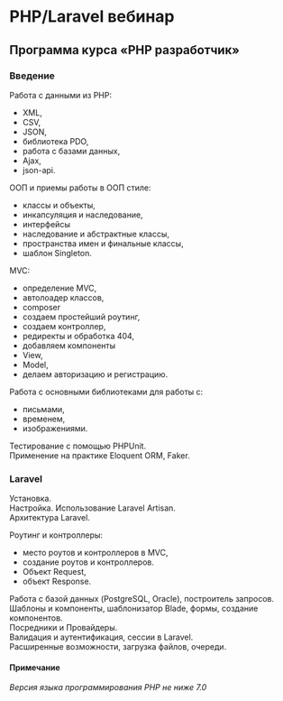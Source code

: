 # PHP/Laravel вебинар

## Программа курса «PHP разработчик»

### Введение
 Работа с данными из PHP: 
   - XML,   
   - CSV,   
   - JSON,   
   - библиотека PDO,   
   - работа с базами данных,   
   - Ajax,   
   - json-api.  

 ООП и приемы работы в ООП стиле: 
   - классы и объекты, 
   - инкапсуляция и наследование, 
   - интерфейсы
   - наследование и абстрактные классы, 
   - пространства имен и финальные классы, 
   - шаблон Singleton.

 MVC: 
   - определение MVC, 
   - автолоадер классов, 
   - composer
   - создаем простейший роутинг, 
   - создаем контроллер, 
   - редиректы и обработка 404, 
   - добавляем компоненты 
   - View, 
   - Model, 
   - делаем авторизацию и регистрацию.  

 Работа с основными библиотеками для работы с: 
   - письмами, 
   - временем, 
   - изображениями.

 Тестирование с помощью PHPUnit.  
 Применение на практике Eloquent ORM, Faker.  

### Laravel
 Установка.  
 Настройка. 
 Использование Laravel Artisan.  
 Архитектура Laravel.  

 Роутинг и контроллеры: 
   - место роутов и контроллеров в MVC, 
   - создание роутов и контроллеров. 
   - Объект Request, 
   - объект Response.

 Работа с базой данных (PostgreSQL, Oracle), построитель запросов.
 Шаблоны и компоненты, шаблонизатор Blade, формы, создание компонентов.  
 Посредники и Провайдеры.  
 Валидация и аутентификация, сессии в Laravel.  
 Расширенные возможности, загрузка файлов, очереди.  

#### Примечание
*Версия языка программирования PHP не ниже 7.0*